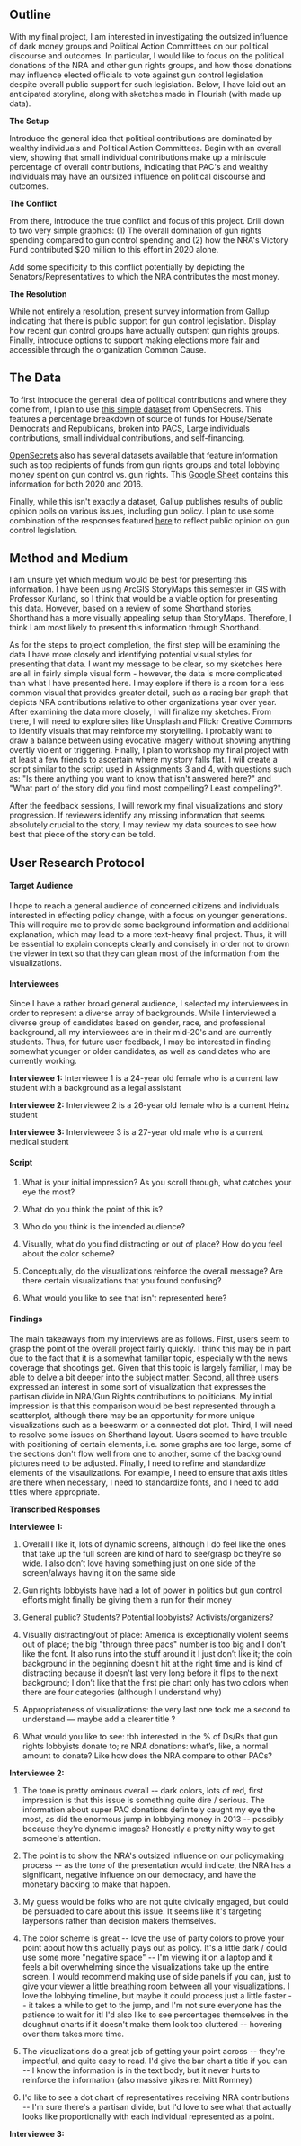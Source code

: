 ## Outline

With my final project, I am interested in investigating the outsized influence of dark money groups and Political Action Committees on our political discourse and outcomes. In particular, I would like to focus on the political donations of the NRA and other gun rights groups, and how those donations may influence elected officials to vote against gun control legislation despite overall public support for such legislation. Below, I have laid out an anticipated storyline, along with sketches made in Flourish (with made up data). 

**The Setup** 

Introduce the general idea that political contributions are dominated by wealthy individuals and Political Action Committees. Begin with an overall view, showing that small individual contributions make up a miniscule percentage of overall contributions, indicating that PAC's and wealthy individuals may have an outsized influence on political discourse and outcomes. 

<div class="flourish-embed flourish-chart" data-src="visualisation/7836629"><script src="https://public.flourish.studio/resources/embed.js"></script></div>

**The Conflict**

From there, introduce the true conflict and focus of this project. Drill down to two very simple graphics: (1) The overall domination of gun rights spending compared to gun control spending and (2) how the NRA's Victory Fund contributed $20 million to this effort in 2020 alone. 

<div class="flourish-embed flourish-scatter" data-src="visualisation/7836718"><script src="https://public.flourish.studio/resources/embed.js"></script></div>

<div class="flourish-embed" data-src="visualisation/7836866"><script src="https://public.flourish.studio/resources/embed.js"></script></div>

Add some specificity to this conflict potentially by depicting the Senators/Representatives to which the NRA contributes the most money. 

**The Resolution**

While not entirely a resolution, present survey information from Gallup indicating that there is public support for gun control legislation. Display how recent gun control groups have actually outspent gun rights groups. Finally, introduce options to support making elections more fair and accessible through the organization Common Cause. 

<div class="flourish-embed flourish-chart" data-src="visualisation/7836890"><script src="https://public.flourish.studio/resources/embed.js"></script></div>

## The Data 

To first introduce the general idea of political contributions and where they come from, I plan to use [this simple dataset](https://www.opensecrets.org/elections-overview/where-the-money-came-from) from OpenSecrets. This features a percentage breakdown of source of funds for House/Senate Democrats and Republicans, broken into PACS, Large individuals contributions, small individual contributions, and self-financing. 

[OpenSecrets](https://www.opensecrets.org/news/issues/guns/) also has several datasets available that feature information such as top recipients of funds from gun rights groups and total lobbying money spent on gun control vs. gun rights. This [Google Sheet](https://docs.google.com/spreadsheets/d/1-7PdCI2NawSgP1QE-cGYVYedetYqepR-4jBweaJyqFo/edit#gid=0) contains this information for both 2020 and 2016. 

Finally, while this isn't exactly a dataset, Gallup publishes results of public opinion polls on various issues, including gun policy. I plan to use some combination of the responses featured [here](https://news.gallup.com/poll/1645/guns.aspx) to reflect public opinion on gun control legislation.

## Method and Medium

I am unsure yet which medium would be best for presenting this information. I have been using ArcGIS StoryMaps this semester in GIS with Professor Kurland, so I think that would be a viable option for presenting this data. However, based on a review of some Shorthand stories, Shorthand has a more visually appealing setup than StoryMaps. Therefore, I think I am most likely to present this information through Shorthand.

As for the steps to project completion, the first step will be examining the data I have more closely and identifying potential visual styles for presenting that data. I want my message to be clear, so my sketches here are all in fairly simple visual form - however, the data is more complicated than what I have presented here. I may explore if there is a room for a less common visual that provides greater detail, such as a racing bar graph that depicts NRA contributions relative to other organizations year over year. After examining the data more closely, I will finalize my sketches. From there, I will need to explore sites like Unsplash and Flickr Creative Commons to identify visuals that may reinforce my storytelling. I probably want to draw a balance between using evocative imagery without showing anything overtly violent or triggering. Finally, I plan to workshop my final project with at least a few friends to ascertain where my story falls flat. I will create a script similar to the script used in Assignments 3 and 4, with questions such as: "Is there anything you want to know that isn't answered here?" and "What part of the story did you find most compelling? Least compelling?". 

After the feedback sessions, I will rework my final visualizations and story progression. If reviewers identify any missing information that seems absolutely crucial to the story, I may review my data sources to see how best that piece of the story can be told. 

## User Research Protocol

#### Target Audience

I hope to reach a general audience of concerned citizens and individuals interested in effecting policy change, with a focus on younger generations. This will require me to provide some background information and additional explanation, which may lead to a more text-heavy final project. Thus, it will be essential to explain concepts clearly and concisely in order not to drown the viewer in text so that they can glean most of the information from the visualizations.

#### Interviewees

Since I have a rather broad general audience, I selected my interviewees in order to represent a diverse array of backgrounds. While I interviewed a diverse group of candidates based on gender, race, and professional background, all my interviewees are in their mid-20's and are currently students. Thus, for future user feedback, I may be interested in finding somewhat younger or older candidates, as well as candidates who are currently working.

**Interviewee 1:** Interviewee 1 is a 24-year old female who is a current law student with a background as a legal assistant

**Interviewee 2:** Interviewee 2 is a 26-year old female who is a current Heinz student

**Interviewee 3:** Intervieweee 3 is a 27-year old male who is a current medical student

#### Script

1. What is your initial impression? As you scroll through, what catches your eye the most? 

2. What do you think the point of this is?

3. Who do you think is the intended audience?

4. Visually, what do you find distracting or out of place? How do you feel about the color scheme?

5. Conceptually, do the visualizations reinforce the overall message? Are there certain visualizations that you found confusing?

6. What would you like to see that isn't represented here?

#### Findings

The main takeaways from my interviews are as follows. First, users seem to grasp the point of the overall project fairly quickly. I think this may be in part due to the fact that it is a somewhat familiar topic, especially with the news coverage that shootings get. Given that this topic is largely familiar, I may be able to delve a bit deeper into the subject matter. Second, all three users expressed an interest in some sort of visualization that expresses the partisan divide in NRA/Gun Rights contributions to politicians. My initial impression is that this comparison would be best represented through a scatterplot, although there may be an opportunity for more unique visualizations such as a beeswarm or a connected dot plot. Third, I will need to resolve some issues on Shorthand layout. Users seemed to have trouble with positioning of certain elements, i.e. some graphs are too large, some of the sections don't flow well from one to another, some of the background pictures need to be adjusted. Finally, I need to refine and standardize elements of the visaulizations. For example, I need to ensure that axis titles are there when necessary, I need to standardize fonts, and I need to add titles where appropriate.

**Transcribed Responses**

**Interviewee 1:**

1. Overall I like it, lots of dynamic screens, although I do feel like the ones that take up the full screen are kind of hard to see/grasp bc they’re so wide. I also don’t love having something just on one side of the screen/always having it on the same side

2. Gun rights lobbyists have had a lot of power in politics but gun control efforts might finally be giving them a run for their money

3. General public? Students? Potential lobbyists? Activists/organizers?

4. Visually distracting/out of place: America is exceptionally violent seems out of place; the big "through three pacs" number is too big and I don’t like the font. It also runs into the stuff around it I just don’t like it; the coin background in the beginning doesn’t hit at the right time and is kind of distracting because it doesn't last very long before it flips to the next background; I don’t like that the first pie chart only has two colors when there are four categories (although I understand why)

5. Appropriateness of visualizations: the very last one took me a second to understand — maybe add a clearer title ?

6. What would you like to see: tbh interested in the % of Ds/Rs that gun rights lobbyists donate to; re NRA donations: what’s, like, a normal amount to donate? Like how does the NRA compare to other PACs?

**Interviewee 2:**

1. The tone is pretty ominous overall -- dark colors, lots of red, first impression is that this issue is something quite dire / serious. The information about super PAC donations definitely caught my eye the most, as did the enormous jump in lobbying money in 2013 -- possibly because they're dynamic images? Honestly a pretty nifty way to get someone's attention. 

2. The point is to show the NRA's outsized influence on our policymaking process -- as the tone of the presentation would indicate, the NRA has a significant, negative influence on our democracy, and have the monetary backing to make that happen.  

3. My guess would be folks who are not quite civically engaged, but could be persuaded to care about this issue. It seems like it's targeting laypersons rather than decision makers themselves. 

4. The color scheme is great -- love the use of party colors to prove your point about how this actually plays out as policy. It's a little dark / could use some more "negative space" -- I'm viewing it on a laptop and it feels a bit overwhelming since the visualizations take up the entire screen. I would recommend making use of side panels if you can, just to give your viewer a little breathing room between all your visualizations. I love the lobbying timeline, but maybe it could process just a little faster -- it takes a while to get to the jump, and I'm not sure everyone has the patience to wait for it! I'd also like to see percentages themselves in the doughnut charts if it doesn't make them look too cluttered -- hovering over them takes more time. 

5. The visualizations do a great job of getting your point across -- they're impactful, and quite easy to read. I'd give the bar chart a title if you can -- I know the information is in the text body, but it never hurts to reinforce the information (also massive yikes re: Mitt Romney) 

6. I'd like to see a dot chart of representatives receiving NRA contributions -- I'm sure there's a partisan divide, but I'd love to see what that actually looks like proportionally with each individual represented as a point. 

**Interviewee 3:** 

